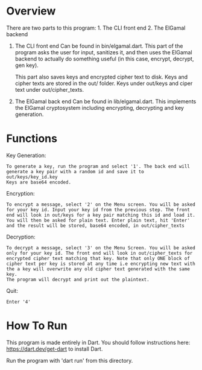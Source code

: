 # Overview
There are two parts to this program:
    1. The CLI front end
    2. The ElGamal backend

1.  The CLI front end
    Can be found in bin/elgamal.dart. This part of the program asks the user
    for input, sanitizes it, and then uses the ElGamal backend to actually
    do something useful (in this case, encrypt, decrypt, gen key).

    This part also saves keys and encrypted cipher text to disk. Keys and cipher texts are stored in the out/ folder. Keys under out/keys and ciper text under out/cipher_texts.

2.  The ElGamal back end
    Can be found in lib/elgamal.dart. This implements the ElGamal cryptosystem including encrypting, decrypting and key generation.

# Functions
Key Generation:

    To generate a key, run the program and select '1'. The back end will generate a key pair with a random id and save it to out/keys/key_id.key
    Keys are base64 encoded.

Encryption:

    To encrypt a message, select '2' on the Menu screen. You will be asked for your key id. Input your key id from the previous step. The front end will look in out/keys for a key pair matching this id and load it.
    You will then be asked for plain text. Enter plain text, hit 'Enter' and the result will be stored, base64 encoded, in out/cipher_texts

Decryption:

    To decrypt a message, select '3' on the Menu Screen. You will be asked only for your key id. The front end will look in out/cipher_texts for encrypted cipher text matching that key. Note that only ONE block of cipher text per key is stored at any time i.e encrypting new text with the a key will overwrite any old cipher text generated with the same key.
    The program will decrypt and print out the plaintext.

Quit:

    Enter '4'

# How To Run
This program is made entirely in Dart. You should follow instructions 
here: https://dart.dev/get-dart to install Dart. 

Run the program with 'dart run' from this directory.
